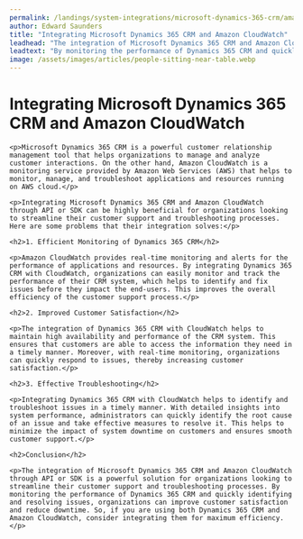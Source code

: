 ```yaml
---
permalink: /landings/system-integrations/microsoft-dynamics-365-crm/amazon-cloudwatch
author: Edward Saunders
title: "Integrating Microsoft Dynamics 365 CRM and Amazon CloudWatch"
leadhead: "The integration of Microsoft Dynamics 365 CRM and Amazon CloudWatch through API or SDK is a powerful solution for organizations looking to streamline their customer support and troubleshooting processes"
leadtext: "By monitoring the performance of Dynamics 365 CRM and quickly identifying and resolving issues, organizations can improve customer satisfaction and reduce downtime. So, if you are using both Dynamics 365 CRM and Amazon CloudWatch, consider integrating them for maximum efficiency."
image: /assets/images/articles/people-sitting-near-table.webp
---
```

<div class="arttext">	<h1>Integrating Microsoft Dynamics 365 CRM and Amazon CloudWatch</h1>

	<p>Microsoft Dynamics 365 CRM is a powerful customer relationship management tool that helps organizations to manage and analyze customer interactions. On the other hand, Amazon CloudWatch is a monitoring service provided by Amazon Web Services (AWS) that helps to monitor, manage, and troubleshoot applications and resources running on AWS cloud.</p>

	<p>Integrating Microsoft Dynamics 365 CRM and Amazon CloudWatch through API or SDK can be highly beneficial for organizations looking to streamline their customer support and troubleshooting processes. Here are some problems that their integration solves:</p>

	<h2>1. Efficient Monitoring of Dynamics 365 CRM</h2>

	<p>Amazon CloudWatch provides real-time monitoring and alerts for the performance of applications and resources. By integrating Dynamics 365 CRM with CloudWatch, organizations can easily monitor and track the performance of their CRM system, which helps to identify and fix issues before they impact the end-users. This improves the overall efficiency of the customer support process.</p>

	<h2>2. Improved Customer Satisfaction</h2>

	<p>The integration of Dynamics 365 CRM with CloudWatch helps to maintain high availability and performance of the CRM system. This ensures that customers are able to access the information they need in a timely manner. Moreover, with real-time monitoring, organizations can quickly respond to issues, thereby increasing customer satisfaction.</p>

	<h2>3. Effective Troubleshooting</h2>

	<p>Integrating Dynamics 365 CRM with CloudWatch helps to identify and troubleshoot issues in a timely manner. With detailed insights into system performance, administrators can quickly identify the root cause of an issue and take effective measures to resolve it. This helps to minimize the impact of system downtime on customers and ensures smooth customer support.</p>

	<h2>Conclusion</h2>

	<p>The integration of Microsoft Dynamics 365 CRM and Amazon CloudWatch through API or SDK is a powerful solution for organizations looking to streamline their customer support and troubleshooting processes. By monitoring the performance of Dynamics 365 CRM and quickly identifying and resolving issues, organizations can improve customer satisfaction and reduce downtime. So, if you are using both Dynamics 365 CRM and Amazon CloudWatch, consider integrating them for maximum efficiency.</p>
</div>